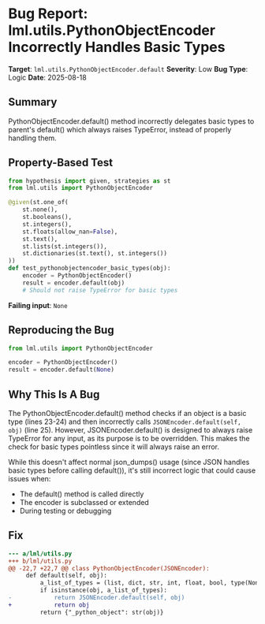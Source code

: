 # Bug Report: lml.utils.PythonObjectEncoder Incorrectly Handles Basic Types

**Target**: `lml.utils.PythonObjectEncoder.default`
**Severity**: Low
**Bug Type**: Logic
**Date**: 2025-08-18

## Summary

PythonObjectEncoder.default() method incorrectly delegates basic types to parent's default() which always raises TypeError, instead of properly handling them.

## Property-Based Test

```python
from hypothesis import given, strategies as st
from lml.utils import PythonObjectEncoder

@given(st.one_of(
    st.none(),
    st.booleans(),
    st.integers(),
    st.floats(allow_nan=False),
    st.text(),
    st.lists(st.integers()),
    st.dictionaries(st.text(), st.integers())
))
def test_pythonobjectencoder_basic_types(obj):
    encoder = PythonObjectEncoder()
    result = encoder.default(obj)
    # Should not raise TypeError for basic types
```

**Failing input**: `None`

## Reproducing the Bug

```python
from lml.utils import PythonObjectEncoder

encoder = PythonObjectEncoder()
result = encoder.default(None)
```

## Why This Is A Bug

The PythonObjectEncoder.default() method checks if an object is a basic type (lines 23-24) and then incorrectly calls `JSONEncoder.default(self, obj)` (line 25). However, JSONEncoder.default() is designed to always raise TypeError for any input, as its purpose is to be overridden. This makes the check for basic types pointless since it will always raise an error.

While this doesn't affect normal json_dumps() usage (since JSON handles basic types before calling default()), it's still incorrect logic that could cause issues when:
- The default() method is called directly
- The encoder is subclassed or extended
- During testing or debugging

## Fix

```diff
--- a/lml/utils.py
+++ b/lml/utils.py
@@ -22,7 +22,7 @@ class PythonObjectEncoder(JSONEncoder):
     def default(self, obj):
         a_list_of_types = (list, dict, str, int, float, bool, type(None))
         if isinstance(obj, a_list_of_types):
-            return JSONEncoder.default(self, obj)
+            return obj
         return {"_python_object": str(obj)}
```